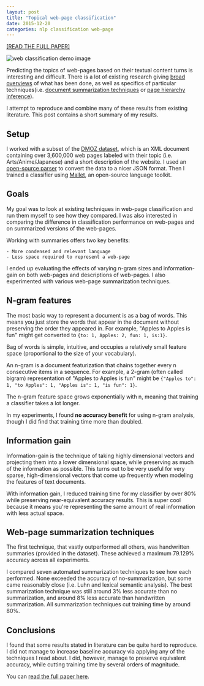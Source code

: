 ```yaml
---
layout: post
title: "Topical web-page classification"
date: 2015-12-20
categories: nlp classification web-page
---
```

[[READ THE FULL PAPER]][full-paper]

![web classification demo image](http://www.kdnuggets.com/wp-content/uploads/text-analysis-acme2.jpg)

Predicting the topics of web-pages based on their textual content turns is interesting and difficult. There is a lot of existing research giving [broad overviews][overview] of what has been done, as well as specifics of particular techniques(i.e. [document summarization techniques][summarization] or [page hierarchy inference][neighbors]).

I attempt to reproduce and combine many of these results from existing literature. This post contains a short summary of my results.

## Setup
I worked with a subset of the [DMOZ dataset][dmoz], which is an XML document containing over 3,600,000 web pages labeled with their topic (i.e. Arts/Anime/Japanese) and a short description of the website. I used an [open-source parser][dmoz-parser] to convert the data to a nicer JSON format. Then I trained a classifier using [Mallet][mallet], an open-source language toolkit.

## Goals
My goal was to look at existing techniques in web-page classification and run them myself to see how they compared. I was also interested in comparing the difference in classification performance on web-pages and on summarized versions of the web-pages.

Working with summaries offers two key benefits:

    - More condensed and relevant language
    - Less space required to represent a web-page

I ended up evaluating the effects of varying n-gram sizes and information-gain on both web-pages and descriptions of web-pages. I also experimented with various web-page summarization techniques.

## N-gram features
The most basic way to represent a document is as a bag of words. This means you just store the words that appear in the document without preserving the order they appeared in. For example, "Apples to Apples is fun" might get converted to `{to: 1, Apples: 2, fun: 1, is:1}`.

Bag of words is simple, intuitive, and occupies a relatively small feature space (proportional to the size of your vocabulary).

An n-gram is a document featurization that chains together every n consecutive items in a sequence. For example, a 2-gram (often called bigram) representation of "Apples to Apples is fun" might be `{"Apples to": 1, "to Apples": 1, "Apples is": 1, "is fun": 1}`.

The n-gram feature space grows exponentially with n, meaning that training a classifier takes a lot longer.

In my experiments, I found **no accuracy benefit** for using n-gram analysis, though I did find that training time more than doubled.

## Information gain
Information-gain is the technique of taking highly dimensional vectors and projecting them into a lower dimensional space, while preserving as much of the information as possible. This turns out to be very useful for very sparse, high-dimensional vectors that come up frequently when modeling the features of text documents.

With information gain, I reduced training time for my classifier by over 80% while preserving near-equivalent accuracy results. This is super cool because it means you're representing the same amount of real information with less actual space.

## Web-page summarization techniques
The first technique, that vastly outperformed all others, was handwritten summaries (provided in the dataset). These achieved a maximum 79.129% accuracy across all experiments.

I compared seven automated summarization techniques to see how each performed. None exceeded the accuracy of no-summarization, but some came reasonably close (i.e. Luhn and lexical semantic analysis). The best summarization technique was still around 3% less accurate than no summarization, and around 8% less accurate than handwritten summarization.  All summarization techniques cut training time by around 80%.

## Conclusions
I found that some results stated in literature can be quite hard to reproduce. I did not manage to increase baseline accuracy via applying any of the techniques I read about. I did, however, manage to preserve equivalent accuracy, while cutting training time by several orders of magnitude.

You can [read the full paper here][full-paper].

[overview]: https://www.cs.ucf.edu/~dcm/Teaching/COT4810-Fall%202012/Literature/WebPageClassification.pdf
[summarization]: http://research.microsoft.com/pubs/67806/18.pdf
[neighbors]: http://www.cse.lehigh.edu/~brian/pubs/2006/CIKM/knowing.pdf
[full-paper]: https://github.com/kahliloppenheimer/Web-page-classification/blob/master/paper.pdf
[dmoz]: https://www.dmoz.org/
[dmoz-parser]: https://github.com/kremso/dmoz-parser
[mallet]: http://mallet.cs.umass.edu/
